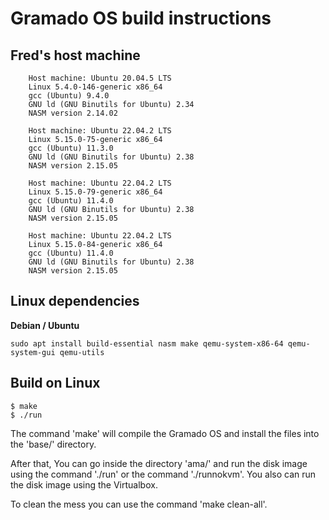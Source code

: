 # Gramado OS build instructions

## Fred's host machine

```
    Host machine: Ubuntu 20.04.5 LTS
    Linux 5.4.0-146-generic x86_64
    gcc (Ubuntu) 9.4.0 
    GNU ld (GNU Binutils for Ubuntu) 2.34
    NASM version 2.14.02
```
```
    Host machine: Ubuntu 22.04.2 LTS
    Linux 5.15.0-75-generic x86_64
    gcc (Ubuntu) 11.3.0 
    GNU ld (GNU Binutils for Ubuntu) 2.38
    NASM version 2.15.05
```
```
    Host machine: Ubuntu 22.04.2 LTS
    Linux 5.15.0-79-generic x86_64
    gcc (Ubuntu) 11.4.0 
    GNU ld (GNU Binutils for Ubuntu) 2.38
    NASM version 2.15.05
```
```
    Host machine: Ubuntu 22.04.2 LTS
    Linux 5.15.0-84-generic x86_64
    gcc (Ubuntu) 11.4.0 
    GNU ld (GNU Binutils for Ubuntu) 2.38
    NASM version 2.15.05
```


## Linux dependencies

**Debian / Ubuntu**
```console
sudo apt install build-essential nasm make qemu-system-x86-64 qemu-system-gui qemu-utils 
```

## Build on Linux

```console
$ make
$ ./run
```

The command 'make' will compile the Gramado OS and install the files 
into the 'base/' directory. 

After that, You can go inside the directory 'ama/' and 
run the disk image using the command './run' or the command './runnokvm'. 
You also can run the disk image using the Virtualbox.

To clean the mess you can use the command 'make clean-all'.

